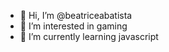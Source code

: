 - 👋 Hi, I’m @beatriceabatista
- 👀 I’m interested in gaming
- 🌱 I’m currently learning javascript

<!---
beatriceabatista/beatriceabatista is a ✨ special ✨ repository because its `README.md` (this file) appears on your GitHub profile.
You can click the Preview link to take a look at your changes.
--->
